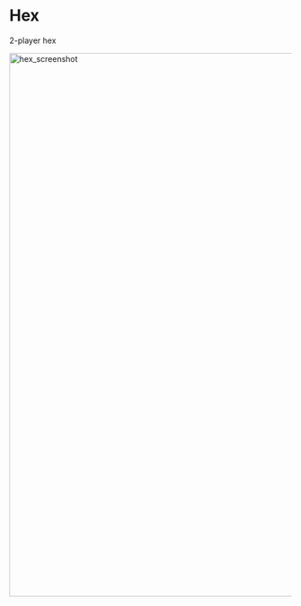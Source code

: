 # Hex
2-player hex

<img width="970" alt="hex_screenshot" src="https://github.com/cb123450/hex/assets/91232059/6fe08759-e794-4b3a-a4c1-00023264c710">
